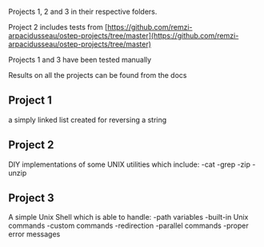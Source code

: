 Projects 1, 2 and 3 in their respective folders.

Project 2 includes tests from [https://github.com/remzi-arpacidusseau/ostep-projects/tree/master](https://github.com/remzi-arpacidusseau/ostep-projects/tree/master)

Projects 1 and 3 have been tested manually

Results on all the projects can be found from the docs




## Project 1

a simply linked list created for reversing a string

## Project 2

DIY implementations of some UNIX utilities which include:
 -cat
 -grep
 -zip
 -unzip

## Project 3

A simple Unix Shell which is able to handle:
  -path variables
  -built-in Unix commands
  -custom commands
  -redirection
  -parallel commands
  -proper error messages
